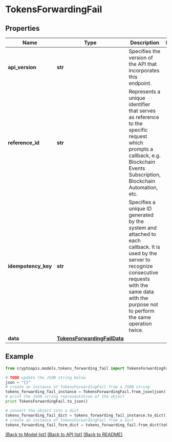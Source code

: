 # TokensForwardingFail


## Properties
Name | Type | Description | Notes
------------ | ------------- | ------------- | -------------
**api_version** | **str** | Specifies the version of the API that incorporates this endpoint. | 
**reference_id** | **str** | Represents a unique identifier that serves as reference to the specific request which prompts a callback, e.g. Blockchain Events Subscription, Blockchain Automation, etc. | 
**idempotency_key** | **str** | Specifies a unique ID generated by the system and attached to each callback. It is used by the server to recognize consecutive requests with the same data with the purpose not to perform the same operation twice. | 
**data** | [**TokensForwardingFailData**](TokensForwardingFailData.md) |  | 

## Example

```python
from cryptoapis.models.tokens_forwarding_fail import TokensForwardingFail

# TODO update the JSON string below
json = "{}"
# create an instance of TokensForwardingFail from a JSON string
tokens_forwarding_fail_instance = TokensForwardingFail.from_json(json)
# print the JSON string representation of the object
print TokensForwardingFail.to_json()

# convert the object into a dict
tokens_forwarding_fail_dict = tokens_forwarding_fail_instance.to_dict()
# create an instance of TokensForwardingFail from a dict
tokens_forwarding_fail_form_dict = tokens_forwarding_fail.from_dict(tokens_forwarding_fail_dict)
```
[[Back to Model list]](../README.md#documentation-for-models) [[Back to API list]](../README.md#documentation-for-api-endpoints) [[Back to README]](../README.md)


